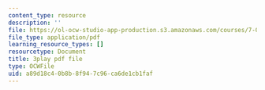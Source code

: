 ```yaml
---
content_type: resource
description: ''
file: https://ol-ocw-studio-app-production.s3.amazonaws.com/courses/7-01sc-fundamentals-of-biology-fall-2011/a89d18c40b8b8f947c96ca6de1cb1faf_uERjKWXO4NQ.pdf
file_type: application/pdf
learning_resource_types: []
resourcetype: Document
title: 3play pdf file
type: OCWFile
uid: a89d18c4-0b8b-8f94-7c96-ca6de1cb1faf
---
```

